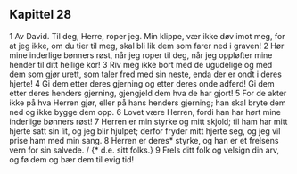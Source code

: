 ## Kapittel 28

1 Av David. Til deg, Herre, roper jeg. Min klippe, vær ikke døv imot meg, for at jeg ikke, om du tier til meg, skal bli lik dem som farer ned i graven!
2 Hør mine inderlige bønners røst, når jeg roper til deg, når jeg oppløfter mine hender til ditt hellige kor!
3 Riv meg ikke bort med de ugudelige og med dem som gjør urett, som taler fred med sin neste, enda der er ondt i deres hjerte!
4 Gi dem etter deres gjerning og etter deres onde adferd! Gi dem etter deres henders gjerning, gjengjeld dem hva de har gjort!
5 For de akter ikke på hva Herren gjør, eller på hans henders gjerning; han skal bryte dem ned og ikke bygge dem opp.
6 Lovet være Herren, fordi han har hørt mine inderlige bønners røst!
7 Herren er min styrke og mitt skjold; til ham har mitt hjerte satt sin lit, og jeg blir hjulpet; derfor fryder mitt hjerte seg, og jeg vil prise ham med min sang.
8 Herren er deres* styrke, og han er et frelsens vern for sin salvede. / {* d.e. sitt folks.}
9 Frels ditt folk og velsign din arv, og fø dem og bær dem til evig tid!
